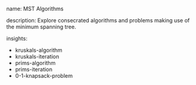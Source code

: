 name: MST Algorithms

description: Explore consecrated algorithms and problems making use of the minimum spanning tree.

insights:
  - kruskals-algorithm
  - kruskals-iteration
  - prims-algorithm
  - prims-iteration
  - 0-1-knapsack-problem
 

